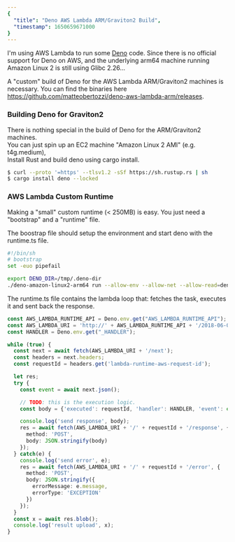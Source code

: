 ```yaml
---
{
  "title": "Deno AWS Lambda ARM/Graviton2 Build",
  "timestamp": 1650659671000
}
---
```


I'm using AWS Lambda to run some [Deno](https://deno.land/) code.
Since there is no official support for Deno on AWS,
and the underlying arm64 machine running Amazon Linux 2 is still using Glibc 2.26...

A "custom" build of Deno for the AWS Lambda ARM/Graviton2 machines is necessary.
You can find the binaries here https://github.com/matteobertozzi/deno-aws-lambda-arm/releases.

### Building Deno for Graviton2
There is nothing special in the build of Deno for the ARM/Graviton2 machines. \
You can just spin up an EC2 machine "Amazon Linux 2 AMI" (e.g. t4g.medium), \
Install Rust and build deno using cargo install.
```bash
$ curl --proto '=https' --tlsv1.2 -sSf https://sh.rustup.rs | sh
$ cargo install deno --locked
```

### AWS Lambda Custom Runtime
Making a "small" custom runtime (< 250MB) is easy. You just need a "bootstrap" and a "runtime" file.

The boostrap file should setup the environment and start deno with the runtime.ts file.
```bash
#!/bin/sh
# bootstrap
set -euo pipefail

export DENO_DIR=/tmp/.deno-dir
./deno-amazon-linux2-arm64 run --allow-env --allow-net --allow-read=deno-local-data runtime.ts
```

The runtime.ts file contains the lambda loop that: fetches the task, executes it and sent back the response.
```typescript
const AWS_LAMBDA_RUNTIME_API = Deno.env.get("AWS_LAMBDA_RUNTIME_API");
const AWS_LAMBDA_URI = 'http://' + AWS_LAMBDA_RUNTIME_API + '/2018-06-01/runtime/invocation';
const HANDLER = Deno.env.get("_HANDLER");

while (true) {
  const next = await fetch(AWS_LAMBDA_URI + '/next');
  const headers = next.headers;
  const requestId = headers.get('lambda-runtime-aws-request-id');

  let res;
  try {
    const event = await next.json();

    // TODO: this is the execution logic.
    const body = {'executed': requestId, 'handler': HANDLER, 'event': event};

    console.log('send response', body);
    res = await fetch(AWS_LAMBDA_URI + '/' + requestId + '/response', {
      method: 'POST',
      body: JSON.stringify(body)
    });
  } catch(e) {
    console.log('send error', e);
    res = await fetch(AWS_LAMBDA_URI + '/' + requestId + '/error', {
      method: 'POST',
      body: JSON.stringify({
        errorMessage: e.message,
        errorType: 'EXCEPTION'
      })
    });
  }
  const x = await res.blob();
  console.log('result upload', x);
}
```
